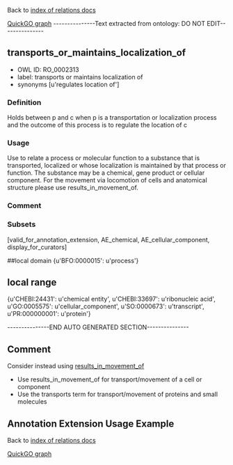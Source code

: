Back to [index of relations docs](https://github.com/geneontology/annotation_extensions/tree/master/doc)

[QuickGO graph](www.ebi.ac.uk/QuickGO/AnnotationExtensionRelations.html)
---------------Text extracted from ontology: DO NOT EDIT---------------

## transports_or_maintains_localization_of
* OWL ID: RO_0002313
* label: transports or maintains localization of
* synonyms
[u'regulates location of']

### Definition
Holds between p and c when p is a transportation or localization process and the outcome of this process is to regulate the location of c

### Usage
Use to relate a process or molecular function to a substance that is transported, localized or whose localization is maintained by that process or function.  The substance may be a chemical, gene product or cellular component.  For the movement via locomotion of cells and anatomical structure please use results_in_movement_of.

### Comment


### Subsets
[valid_for_annotation_extension, AE_chemical, AE_cellular_component, display_for_curators]

##local domain
{u'BFO:0000015': u'process'}

## local range
{u'CHEBI:24431': u'chemical entity', u'CHEBI:33697': u'ribonucleic acid', u'GO:0005575': u'cellular_component', u'SO:0000673': u'transcript', u'PR:000000001': u'protein'}

---------------END AUTO GENERATED SECTION---------------


















Comment
-------

Consider instead using [results_in_movement_of](https://github.com/geneontology/annotation_extensions/blob/master/doc/results_in_movement_of.md)

* Use results_in_movement_of for transport/movement of a cell or component
* Use the transports term for transport/movement of proteins and small molecules 





Annotation Extension Usage Example
----------------------------------

Back to [index of relations docs](https://github.com/geneontology/annotation_extensions/tree/master/doc)

[QuickGO graph](www.ebi.ac.uk/QuickGO/AnnotationExtensionRelations.html)
